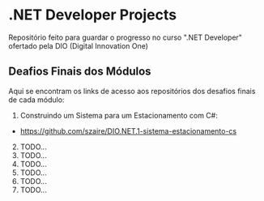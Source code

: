 # .NET Developer Projects
Repositório feito para guardar o progresso no curso ".NET Developer" ofertado pela DIO (Digital Innovation One)

## Deafios Finais dos Módulos
Aqui se encontram os links de acesso aos repositórios dos desafios finais de cada módulo:

1. Construindo um Sistema para um Estacionamento com C#: 
  * https://github.com/szaire/DIO.NET.1-sistema-estacionamento-cs
2. TODO...
3. TODO...
4. TODO...
5. TODO...
6. TODO...
7. TODO...
